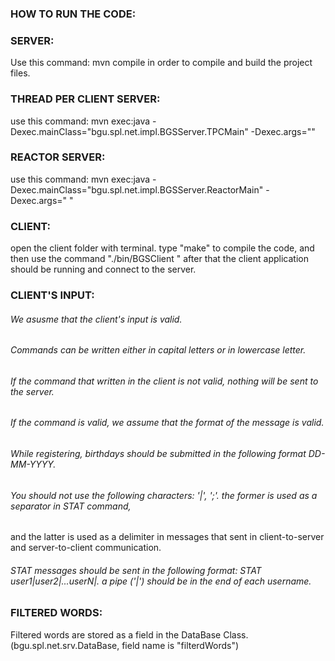 ### HOW TO RUN THE CODE:

### SERVER:
Use this command:
mvn compile
in order to compile and build the project files.

### THREAD PER CLIENT SERVER:
use this command:
mvn exec:java -Dexec.mainClass="bgu.spl.net.impl.BGSServer.TPCMain" -Dexec.args="<port>"

### REACTOR SERVER:
use this command:
mvn exec:java -Dexec.mainClass="bgu.spl.net.impl.BGSServer.ReactorMain" -Dexec.args="<port> <Num of threads>"

### CLIENT:
open the client folder with terminal. type "make" to compile the code, and then use the command "./bin/BGSClient <ip address> <port>"
after that the client application should be running and connect to the server.

### CLIENT'S INPUT:
###### We asusme that the client's input is valid.
###### Commands can be written either in capital letters or in lowercase letter.
###### If the command that written in the client is not valid, nothing will be sent to the server.
###### If the command is valid, we assume that the format of the message is valid.
###### While registering, birthdays should be submitted in the following format DD-MM-YYYY.
###### You should not use the following characters: '|', ';'.  the former is used as a separator in STAT command,
and the latter is used as a delimiter in messages that sent in client-to-server and server-to-client communication.
###### STAT messages should be sent in the following format: STAT user1|user2|...userN|. a pipe ('|') should be in the end of each username.

### FILTERED WORDS:
Filtered words are stored as a field in the DataBase Class. (bgu.spl.net.srv.DataBase, field name is "filterdWords")
